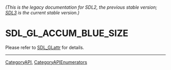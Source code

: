 ###### (This is the legacy documentation for SDL2, the previous stable version; [SDL3](https://wiki.libsdl.org/SDL3/) is the current stable version.)
# SDL_GL_ACCUM_BLUE_SIZE

Please refer to [SDL_GLattr](SDL_GLattr) for details.

----
[CategoryAPI](CategoryAPI), [CategoryAPIEnumerators](CategoryAPIEnumerators)

